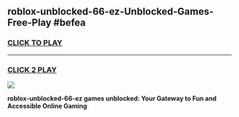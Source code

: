 
## roblox-unblocked-66-ez-Unblocked-Games-Free-Play #befea
<h3>
<a href="https://us.freeplayer.one?title=roblox-unblocked-66-ez&ref=9M">CLICK TO PLAY</a></h3>
<hr>

<h3>
<a href="https://us.freeplayer.one?title=roblox-unblocked-66-ez&ref=9M">CLICK 2 PLAY</a>
  
</h3>

<a href="https://us.freeplayer.one?title=roblox-unblocked-66-ez&ref=9M"><img src="https://clearcache.store/games.png"></a>


**roblox-unblocked-66-ez games unblocked: Your Gateway to Fun and Accessible Online Gaming**
